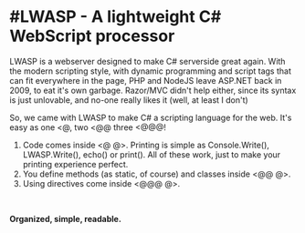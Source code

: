 <h1>#LWASP - A lightweight C# WebScript processor</h1>

LWASP is a webserver designed to make C# serverside great again. With the modern scripting style, with dynamic programming
and script tags that can fit everywhere in the page, PHP and NodeJS leave ASP.NET back in 2009, to eat it's own garbage.
Razor/MVC didn't help either, since its syntax is just unlovable, and no-one really likes it (well, at least I don't)

So, we came with LWASP to make C# a scripting language for the web. It's easy as one <@, two <@@ three <@@@!
<br/><ol>
<li>Code comes inside <@ @>. Printing is simple as Console.Write(), LWASP.Write(), echo() or print(). All of these work, just to make your printing experience perfect.
</li><li>You define methods (as static, of course) and classes inside <@@ @>.
</li><li>Using directives come inside <@@@ @>.
</li></ol><br/>

<b>Organized, simple, readable.</b>